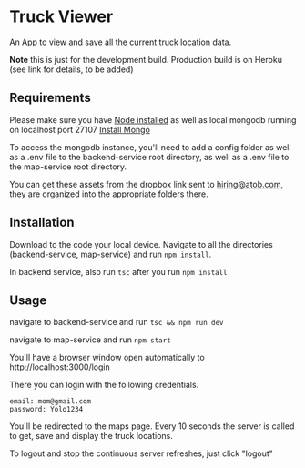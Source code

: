 # Truck Viewer

An App to view and save all the current truck location data.

**Note** this is just for the development build. Production build is on Heroku (see link for details, to be added)

## Requirements

Please make sure you have [Node installed](https://nodejs.org/en/) as well as local mongodb running on localhost port 27107 [Install Mongo](https://docs.mongodb.com/guides/server/install/)

To access the mongodb instance, you'll need to add a config folder as well as a .env file to the backend-service root directory, as well as a .env file to the map-service root directory.

You can get these assets from the dropbox link sent to hiring@atob.com, they are organized into the appropriate folders there.

## Installation

Download to the code your local device. Navigate to all the directories (backend-service, map-service) and run `npm install`.

In backend service, also run `tsc` after you run `npm install`

## Usage

navigate to backend-service and run `tsc && npm run dev`

navigate to map-service and run `npm start`

You'll have a browser window open automatically to http://localhost:3000/login

There you can login with the following credentials.

```
email: mom@gmail.com
password: Yolo1234
```

You'll be redirected to the maps page. Every 10 seconds the server is called to get, save and display the truck locations.

To logout and stop the continuous server refreshes, just click "logout"
